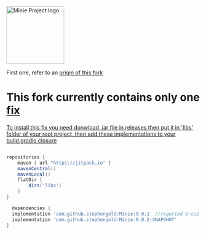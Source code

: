 <img height="150" src="https://i.imgur.com/YEPFEcx.png" alt="Minie Project logo">

First one, refer to an <a href="https://github.com/stephengold/Minie"> origin of this fork </a>

<h1>This fork currently contains only one <a href=https://github.com/stephengold/Minie/commit/a69541ef4716236460510c8b2d92b13fb664739d>fix</h1>

To install this fix you need donwload .jar file in releases then put it in 'libs' folder of your root project,  then add these implementations to your build.gradle closure
```groovy

repositories {
    maven { url "https://jitpack.io" }
    mavenCentral()
    mavenLocal()
    flatDir {
        dirs('libs')
    }
}

  dependencies {
  implementation 'com.github.stephengold:Minie:9.0.1' //requried b'cuz it loads native libs , while my 9.0.2 doesn't.
  implementation 'com.github.stephengold:Minie:9.0.2-SNAPSHOT'
}

```
